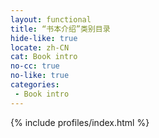 ```yaml
---
layout: functional
title: “书本介绍”类别目录
hide-like: true
locate: zh-CN
cat: Book intro
no-cc: true
no-like: true
categories:
 - Book intro
---
```

{% include profiles/index.html %}
